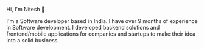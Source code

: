 Hi, I'm Nitesh 👋

I'm a Software developer based in India. I have over 9 months of experience in Software development. I developed backend solutions and frontend/mobile applications for companies and startups to make their idea into a solid business.

